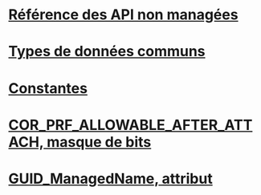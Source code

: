 # [Référence des API non managées](index.md)
# [Types de données communs](common-data-types-unmanaged-api-reference.md)
# [Constantes](constants-unmanaged-api-reference.md)
# [COR_PRF_ALLOWABLE_AFTER_ATTACH, masque de bits](cor-prf-allowable-after-attach-bitmask.md)
# [GUID_ManagedName, attribut](guid-managedname-attribute.md)
